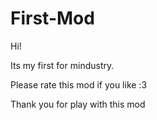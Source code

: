 # First-Mod
Hi!

Its my first for mindustry. 

Please rate this mod if you like :З

Thank you for play with this mod

